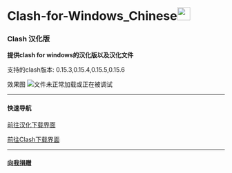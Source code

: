 # Clash-for-Windows_Chinese<img src="https://github.com/ender-zhao/Clash-for-Windows_Chinese/blob/main/image/image_clash.png?raw=true" width="30" height="30">
### Clash 汉化版

**提供clash for windows的汉化版以及汉化文件**

支持的clash版本: 0.15.3,0.15.4,0.15.5,0.15.6

效果图
![文件未正常加载或正在被调试](https://github.com/ender-zhao/Clash-for-Windows_Chinese/blob/main/image/Image_Clash_Chinese-0.15.6.png?raw=true)

***
#### 快速导航
[前往汉化下载界面](https://github.com/ender-zhao/Clash-for-Windows_Chinese/releases)

[前往Clash下载界面](https://github.com/Fndroid/clash_for_windows_pkg/releases)

***
#### [向我捐赠](https://github.com/ender-zhao/EZc)
